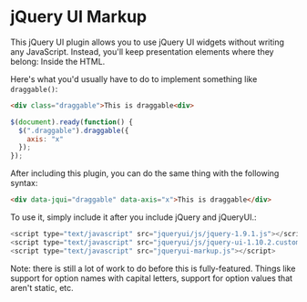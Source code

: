 # jQuery UI Markup

This jQuery UI plugin allows you to use jQuery UI widgets without writing any JavaScript. Instead, you'll keep presentation elements where they belong: Inside the HTML.

Here's what you'd usually have to do to implement something like `draggable()`:

```html
<div class="draggable">This is draggable<div>
```

```javascript
$(document).ready(function() {
  $(".draggable").draggable({
    axis: "x"
  });
});
```

After including this plugin, you can do the same thing with the following syntax:

```html
<div data-jqui="draggable" data-axis="x">This is draggable</div>
```

To use it, simply include it after you include jQuery and jQueryUI.:

```javascript
<script type="text/javascript" src="jqueryui/js/jquery-1.9.1.js"></script>
<script type="text/javascript" src="jqueryui/js/jquery-ui-1.10.2.custom.js"></script>
<script type="text/javascript" src="jqueryui-markup.js"></script>
```

Note: there is still a lot of work to do before this is fully-featured. Things like support for option names with capital letters, support for option values that aren't static, etc.